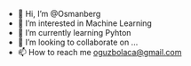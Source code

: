 - 👋 Hi, I’m @Osmanberg
- 👀 I’m interested in Machine Learning
- 🌱 I’m currently learning Pyhton
- 💞️ I’m looking to collaborate on ...
- 📫 How to reach me oguzbolaca@gmail.com

<!---
Osmanberg/Osmanberg is a ✨ special ✨ repository because its `README.md` (this file) appears on your GitHub profile.
You can click the Preview link to take a look at your changes.
--->
